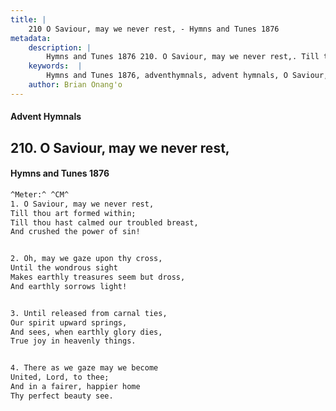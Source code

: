 ```yaml
---
title: |
    210 O Saviour, may we never rest, - Hymns and Tunes 1876
metadata:
    description: |
        Hymns and Tunes 1876 210. O Saviour, may we never rest,. Till thou art formed within; Till thou hast calmed our troubled breast, And crushed the power of sin! 
    keywords:  |
        Hymns and Tunes 1876, adventhymnals, advent hymnals, O Saviour, may we never rest,, Till thou art formed within;, 
    author: Brian Onang'o
---
```


#### Advent Hymnals
## 210. O Saviour, may we never rest,
####  Hymns and Tunes 1876

```txt
^Meter:^ ^CM^
1. O Saviour, may we never rest,
Till thou art formed within;
Till thou hast calmed our troubled breast,
And crushed the power of sin!


2. Oh, may we gaze upon thy cross,
Until the wondrous sight
Makes earthly treasures seem but dross,
And earthly sorrows light!


3. Until released from carnal ties,
Our spirit upward springs,
And sees, when earthly glory dies,
True joy in heavenly things.


4. There as we gaze may we become
United, Lord, to thee;
And in a fairer, happier home
Thy perfect beauty see.
```